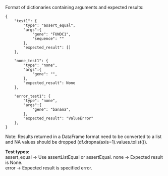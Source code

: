 Format of dictionaries containing arguments and expected results:  
```
{
    "test1": {
        "type": "assert_equal",
        "args":{
            "gene": "FUNDC1",
            "sequence": ""
        },
        "expected_result": []
    },
    
    "none_test1": {
        "type": "none",
        "args":{
            "gene": "",
        },
        "expected_result": None
    },
    
    "error_test1": {
        "type": "none",
        "args":{
            "gene": "banana",
        },
        "expected_result": "ValueError"
    },
}
```

Note: Results returned in a DataFrame format need to be converted to a list and NA values should be dropped (df.dropna(axis=1).values.tolist()).  

**Test types:**  
assert_equal -> Use assertListEqual or assertEqual. 
none -> Expected result is None.  
error -> Expected result is specified error.  
